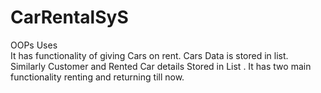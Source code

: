# CarRentalSyS
OOPs Uses 
<br>
It has functionality of  giving Cars on rent. 
Cars Data is stored in list.
Similarly Customer and Rented Car details Stored in List .
It has two main functionality renting and returning till now.

